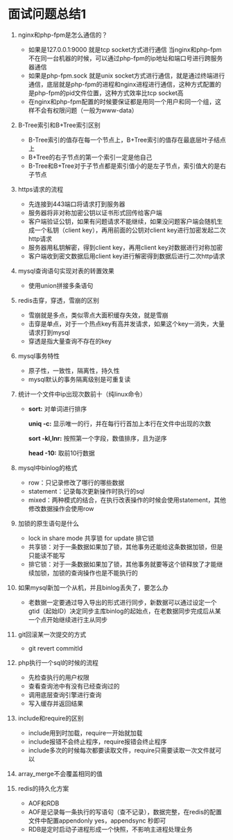 # 面试问题总结1

1. nginx和php-fpm是怎么通信的？
   - 如果是127.0.0.1:9000 就是tcp socket方式进行通信 当nginx和php-fpm不在同一台机器的时候，可以通过php-fpm的ip地址和端口号进行跨服务器通信
   - 如果是php-fpm.sock 就是unix socket方式进行通信，就是通过终端进行通信，底层就是php-fpm的进程和nginx进程进行通信，这种方式配置的是php-fpm的pid文件位置，这种方式效率比tcp socket高
   - 在nginx和php-fpm配置的时候要保证都是用同一个用户和同一个组，这样不会有权限问题（一般为www-data）
   
2. B-Tree索引和B+Tree索引区别
   - B-Tree索引的值存在每一个节点上，B+Tree索引的值存在最底层叶子结点上
   - B+Tree的右子节点的第一个索引一定是他自己
   - B-Tree和B+Tree对于子节点都是索引值小的是左子节点，索引值大的是右子节点
   
3. https请求的流程

   - 先连接到443端口将请求打到服务器
   - 服务器将非对称加密公钥以证书形式回传给客户端
   - 客户端验证公钥，如果有问题请求不能继续，如果没问题客户端会随机生成一个私钥（client key），再用前面的公钥对client key进行加密发起二次http请求
   - 服务器用私钥解密，得到client key，再用client key对数据进行对称加密
   - 客户端收到密文数据后用client key进行解密得到数据后进行二次http请求

4. mysql查询语句实现对表的转置效果

   - 使用union拼接多条语句

5. redis击穿，穿透，雪崩的区别

   - 雪崩就是多点，类似零点大面积缓存失效，就是雪崩
   - 击穿是单点，对于一个热点key有高并发请求，如果这个key一消失，大量请求打到mysql
   - 穿透是指大量查询不存在的key

6. mysql事务特性

   - 原子性，一致性，隔离性，持久性
   - mysql默认的事务隔离级别是可重复读

7. 统计一个文件中ip出现次数前十（纯linux命令）

   - **sort:** 对单词进行排序

     **uniq -c:** 显示唯一的行，并在每行行首加上本行在文件中出现的次数

     **sort -kl,lnr:** 按照第一个字段，数值排序，且为逆序

     **head -10:** 取前10行数据

8. mysql中binlog的格式
   - row：只记录修改了哪行的哪些数据
   - statement：记录每次更新操作时执行的sql
   - mixed：两种模式的结合，在执行改表操作的时候会使用statement，其他修改数据操作会使用row
   
9. 加锁的原生语句是什么
   - lock in share mode 共享锁   for update 排它锁
   - 共享锁：对于一条数据如果加了锁，其他事务还能给这条数据加锁，但是只能读不能写
   - 排它锁：对于一条数据如果加了锁，其他事务就要等这个锁释放了才能继续加锁，加锁的查询操作也是不能执行的
   
10. 如果mysql新加一个从机，并且binlog丢失了，要怎么办

    - 老数据一定要通过导入导出的形式进行同步，新数据可以通过设定一个gtid（起始ID）决定同步主库binlog的起始点，在老数据同步完成后从某一个点开始继续进行主从同步

11. git回滚某一次提交的方式
    - git revert commitId
    
12. php执行一个sql的时候的流程
    - 先检查执行的用户权限
    - 查看查询池中有没有已经查询过的
    - 调用底层查询引擎进行查询
    - 写入缓存并返回结果
    
13. include和require的区别
    - include用到时加载，require一开始就加载
    - include报错不会终止程序，require报错会终止程序
    - include多次的时候每次都要读取文件，require只需要读取一次文件就可以
    
14. array_merge不会覆盖相同的值

15. redis的持久化方案

    - AOF和RDB
    - AOF是记录每一条执行的写语句（查不记录），数据完整，在redis的配置文件中配置appendonly yes，appendsync 秒即可
    - RDB是定时启动子进程形成一个快照，不影响主进程处理业务

